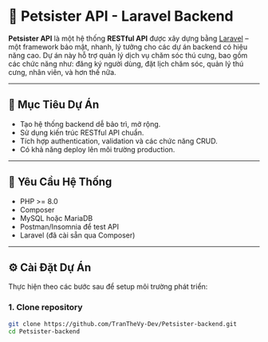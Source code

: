 # 🐾 Petsister API - Laravel Backend

**Petsister API** là một hệ thống **RESTful API** được xây dựng bằng [Laravel](https://laravel.com/) – một framework bảo mật, nhanh, lý tưởng cho các dự án backend có hiệu năng cao. Dự án này hỗ trợ quản lý dịch vụ chăm sóc thú cưng, bao gồm các chức năng như: đăng ký người dùng, đặt lịch chăm sóc, quản lý thú cưng, nhân viên, và hơn thế nữa.

---

## 📌 Mục Tiêu Dự Án

- Tạo hệ thống backend dễ bảo trì, mở rộng.
- Sử dụng kiến trúc RESTful API chuẩn.
- Tích hợp authentication, validation và các chức năng CRUD.
- Có khả năng deploy lên môi trường production.

---

## 🚀 Yêu Cầu Hệ Thống

- PHP >= 8.0  
- Composer  
- MySQL hoặc MariaDB  
- Postman/Insomnia để test API  
- Laravel (đã cài sẵn qua Composer)

---

## ⚙️ Cài Đặt Dự Án

Thực hiện theo các bước sau để setup môi trường phát triển:

### 1. Clone repository

```bash
git clone https://github.com/TranTheVy-Dev/Petsister-backend.git
cd Petsister-backend
